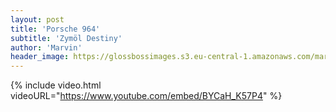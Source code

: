 ```yaml
---
layout: post
title: 'Porsche 964'
subtitle: 'Zymöl Destiny'
author: 'Marvin'
header_image: https://glossbossimages.s3.eu-central-1.amazonaws.com/marvin/sonstige/Porsche964.jpg
---
```


{% include video.html videoURL="https://www.youtube.com/embed/BYCaH_K57P4" %}
